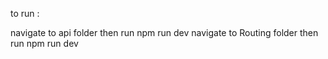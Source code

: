 to run :

navigate to api folder then run npm run dev
navigate to Routing folder then run npm run dev
